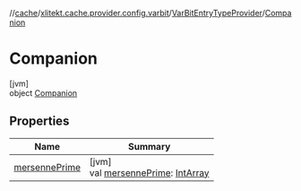 //[cache](../../../../index.md)/[xlitekt.cache.provider.config.varbit](../../index.md)/[VarBitEntryTypeProvider](../index.md)/[Companion](index.md)

# Companion

[jvm]\
object [Companion](index.md)

## Properties

| Name | Summary |
|---|---|
| [mersennePrime](mersenne-prime.md) | [jvm]<br>val [mersennePrime](mersenne-prime.md): [IntArray](https://kotlinlang.org/api/latest/jvm/stdlib/kotlin/-int-array/index.html) |
